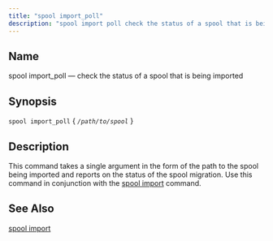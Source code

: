 ```yaml
---
title: "spool import_poll"
description: "spool import poll check the status of a spool that is being imported spool import poll path to spool This command takes a single argument in the form of the path to the spool being imported and reports on the status of the spool migration Use this command in conjunction..."
---
```


<a name="console_commands.spool_import_poll"></a> 
## Name

spool import_poll — check the status of a spool that is being imported

## Synopsis

`spool import_poll` { *`/path/to/spool`* }

<a name="idp16398192"></a> 
## Description

This command takes a single argument in the form of the path to the spool being imported and reports on the status of the spool migration. Use this command in conjunction with the [spool import](/momentum/3/3-reference/3-reference-console-commands-spool-import) command.

<a name="idp16400560"></a> 
## See Also

[spool import](/momentum/3/3-reference/3-reference-console-commands-spool-import)